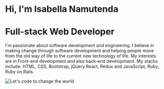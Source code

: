   # Hi, I'm Isabella Namutenda    
  # Full-stack Web Developer
I'm passionate about software development and engineering. I believe in making change through software development and helping people move from the old way of life to the current new technology of life. My interests are in Front-end development and also back-end developmwnt.
My stacks include: HTML, CSS, Bootstrap, jQuery React, Redux and JavaScript, Ruby, Ruby on Rails.
 



![Let's code to change the world](https://user-images.githubusercontent.com/61048667/131043784-84b11bc7-2493-4b6a-a4ca-b488ed0f31ec.png)

     
 
